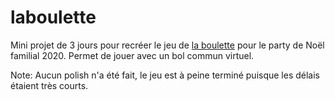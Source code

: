 # laboulette

Mini projet de 3 jours pour recréer le jeu de [la boulette](https://www.pratico-pratiques.com/trucs/famille/7-jeux-parfaits-pour-faire-lever-votre-party-de-noel%E2%80%89/) pour le party de Noël familial 2020. Permet de jouer avec un bol commun virtuel.

Note: Aucun polish n'a été fait, le jeu est à peine terminé puisque les délais étaient très courts.

